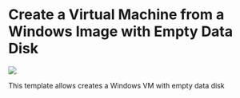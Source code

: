 # Create a Virtual Machine from a Windows Image with Empty Data Disk

<a href="https://azuredeploy.net/" target="_blank">
    <img src="http://azuredeploy.net/deploybutton.png"/>
</a>

This template allows creates a Windows VM with empty data disk
